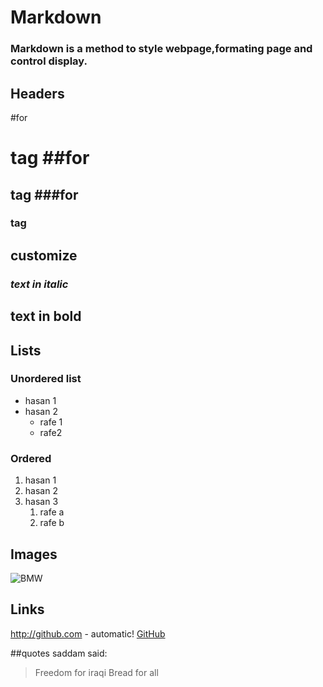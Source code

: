 # Markdown
### Markdown is a method to style webpage,formating page and control display.


## Headers
#for <h1> tag
##for <h2> tag
###for <h3> tag

## customize
 ### *text in italic*

## **text in bold**

## Lists
### Unordered list
* hasan 1
* hasan 2
  * rafe 1
  * rafe2
### Ordered
1. hasan 1
1. hasan 2
1. hasan  3
   1. rafe a
   1. rafe b

## Images
![BMW](https://hips.hearstapps.com/hmg-prod.s3.amazonaws.com/images/2020-bmw-m340i-v-2020-genesis-g70-3p3t-1016-hdr-1571838328.jpg?crop=0.774xw:0.712xh;0.00801xw,0.285xh&resize=1200:*)

## Links
http://github.com - automatic!
[GitHub](http://github.com)

##quotes
saddam said:

>Freedom for iraqi
> Bread for all



